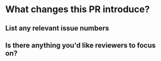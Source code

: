 <!--

Please first discuss the change you wish to make via issue before making a change. It might avoid a waste of your time.

Before submitting your contribution, please take a moment to review this document:
https://github.com/leon-ai/leon-cli/blob/master/CONTRIBUTING.md

-->

# What changes this PR introduce?

## List any relevant issue numbers

## Is there anything you'd like reviewers to focus on?
